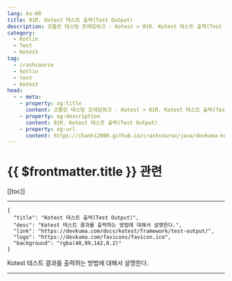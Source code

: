 ```yaml
---
lang: ko-KR
title: 01R. Kotest 테스트 출력(Test Output)
description: 코틀린 테스팅 프레임워크 - Kotest > 01R. Kotest 테스트 출력(Test Output)
category: 
  - Kotlin
  - Test
  - Kotest
tag: 
  - crashcourse
  - kotlin
  - test
  - kotest
head:
  - - meta:
    - property: og:title
      content: 코틀린 테스팅 프레임워크 - Kotest > 01R. Kotest 테스트 출력(Test Output)
    - property: og:description
      content: 01R. Kotest 테스트 출력(Test Output)
    - property: og:url
      content: https://chanhi2000.github.io/crashcourse/java/devkuma-kotest/01-kotest-framework/01R.html
---
```


# {{ $frontmatter.title }} 관련

[[toc]]

---

```component VPCard
{
  "title": "Kotest 테스트 출력(Test Output)",
  "desc": "Kotest 테스트 결과를 출력하는 방법에 대해서 설명한다.",
  "link": "https://devkuma.com/docs/kotest/framework/test-output/",
  "logo": "https://devkuma.com/favicons/favicon.ico",
  "background": "rgba(48,99,142,0.2)"
}
```

Kotest 테스트 결과를 출력하는 방법에 대해서 설명한다.

---

<TagLinks />